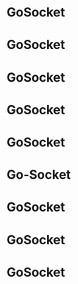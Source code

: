 # GoSocket
# GoSocket
# GoSocket
# GoSocket
# GoSocket
# Go-Socket
# GoSocket
# GoSocket
# GoSocket
